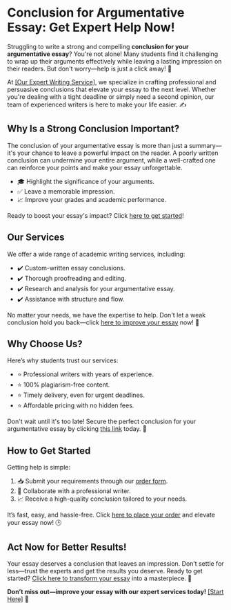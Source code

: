 <h1>Conclusion for Argumentative Essay: Get Expert Help Now!</h1>

<p>Struggling to write a strong and compelling <strong>conclusion for your argumentative essay</strong>? You're not alone! Many students find it challenging to wrap up their arguments effectively while leaving a lasting impression on their readers. But don't worry—help is just a click away! 🎯</p>

<p>At <a href="https://tinyurl.com/topessay?keyword=conclusion+for+argumentative+essay">[Our Expert Writing Service]</a>, we specialize in crafting professional and persuasive conclusions that elevate your essay to the next level. Whether you're dealing with a tight deadline or simply need a second opinion, our team of experienced writers is here to make your life easier. ✍️</p>

<h2>Why Is a Strong Conclusion Important?</h2>

<p>The conclusion of your argumentative essay is more than just a summary—it's your chance to leave a powerful impact on the reader. A poorly written conclusion can undermine your entire argument, while a well-crafted one can reinforce your points and make your essay unforgettable.</p>

<ul>
  <li>🎓 Highlight the significance of your arguments.</li>
  <li>✅ Leave a memorable impression.</li>
  <li>📈 Improve your grades and academic performance.</li>
</ul>

<p>Ready to boost your essay's impact? Click <a href="https://tinyurl.com/topessay?keyword=conclusion+for+argumentative+essay">here to get started</a>!</p>

<h2>Our Services</h2>

<p>We offer a wide range of academic writing services, including:</p>
<ul>
  <li>✔️ Custom-written essay conclusions.</li>
  <li>✔️ Thorough proofreading and editing.</li>
  <li>✔️ Research and analysis for your argumentative essay.</li>
  <li>✔️ Assistance with structure and flow.</li>
</ul>

<p>No matter your needs, we have the expertise to help. Don't let a weak conclusion hold you back—click <a href="https://tinyurl.com/topessay?keyword=conclusion+for+argumentative+essay">here to improve your essay</a> now! 🚀</p>

<h2>Why Choose Us?</h2>

<p>Here’s why students trust our services:</p>
<ul>
  <li>⭐ Professional writers with years of experience.</li>
  <li>⭐ 100% plagiarism-free content.</li>
  <li>⭐ Timely delivery, even for urgent deadlines.</li>
  <li>⭐ Affordable pricing with no hidden fees.</li>
</ul>

<p>Don't wait until it's too late! Secure the perfect conclusion for your argumentative essay by clicking <a href="https://tinyurl.com/topessay?keyword=conclusion+for+argumentative+essay">this link</a> today. 🌟</p>

<h2>How to Get Started</h2>

<p>Getting help is simple:</p>
<ol>
  <li>📥 Submit your requirements through our <a href="https://tinyurl.com/topessay?keyword=conclusion+for+argumentative+essay">order form</a>.</li>
  <li>📝 Collaborate with a professional writer.</li>
  <li>📈 Receive a high-quality conclusion tailored to your needs.</li>
</ol>

<p>It’s fast, easy, and hassle-free. Click <a href="https://tinyurl.com/topessay?keyword=conclusion+for+argumentative+essay">here to place your order</a> and elevate your essay now! 🕒</p>

<h2>Act Now for Better Results!</h2>

<p>Your essay deserves a conclusion that leaves an impression. Don’t settle for less—trust the experts and get the results you deserve. Ready to get started? <a href="https://tinyurl.com/topessay?keyword=conclusion+for+argumentative+essay">Click here to transform your essay</a> into a masterpiece. 🎉</p>

<p><strong>Don’t miss out—improve your essay with our expert services today!</strong> <a href="https://tinyurl.com/topessay?keyword=conclusion+for+argumentative+essay">[Start Here]</a> 🌟</p>
